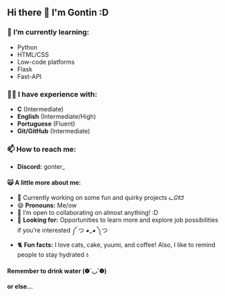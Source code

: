 ## Hi there 👋 I'm Gontin :D

### 🌱 I’m currently learning:
- Python
- HTML/CSS
- Low-code platforms
- Flask
- Fast-API

### 🐱‍👤 I have experience with:
- **C** (Intermediate)
- **English** (Intermediate/High)
- **Portuguese** (Fluent)
- **Git/GitHub** (Intermediate)

### 📫 How to reach me:
- **Discord:** gonter_

#### 🙀 A little more about me:
- 🔭 Currently working on some fun and quirky projects ᓚᘏᗢ
- 😄 **Pronouns:** Me/ow
- 👯 I’m open to collaborating on almost anything! :D
- 🤔 **Looking for:** Opportunities to learn more and explore job possibilities if you’re interested ༼ つ ◕_◕ ༽つ
- 🐈 **Fun facts:** I love cats, cake, yuumi, and coffee! Also, I like to remind people to stay hydrated <strong>💧</strong>

#### Remember to drink water (❁´◡`❁)
**or else...**
